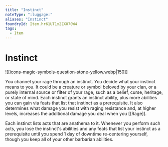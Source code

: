 ```yaml
---
title: "Instinct"
noteType: ":luggage:"
aliases: "Instinct"
foundryId: Item.hr61UT1x2ZXO70W4
tags:
  - Item
---
```


# Instinct
![[icons-magic-symbols-question-stone-yellow.webp|150]]

You channel your rage through an instinct. You decide what your instinct means to you. It could be a creature or symbol beloved by your clan, or a purely internal source or filter of your rage, such as a belief, curse, heritage, or state of mind. Each instinct grants an instinct ability, plus more abilities you can gain via feats that list that instinct as a prerequisite. It also determines what damage you resist with raging resistance and, at higher levels, increases the additional damage you deal when you [[Rage]].

Each instinct lists acts that are anathema to it. Whenever you perform such acts, you lose the instinct's abilities and any feats that list your instinct as a prerequisite until you spend 1 day of downtime re-centering yourself, though you keep all of your other barbarian abilities.
